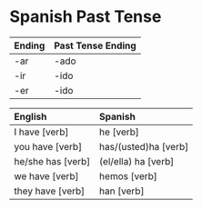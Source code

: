 # Spanish Past Tense

| Ending | Past Tense Ending |
| :----- | :---------------- |
| -ar    | -ado              |
| -ir    | -ido              |
| -er    | -ido              |

| English           | Spanish              |
| :---------------- | :------------------- |
| I have [verb]     | he [verb]            |
| you have [verb]   | has/(usted)ha [verb] |
| he/she has [verb] | (el/ella) ha [verb]  |
| we have [verb]    | hemos [verb]         |
| they have [verb]  | han [verb]           |
